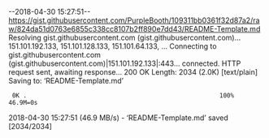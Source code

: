 --2018-04-30 15:27:51--  https://gist.githubusercontent.com/PurpleBooth/109311bb0361f32d87a2/raw/824da51d0763e6855c338cc8107b2ff890e7dd43/README-Template.md
Resolving gist.githubusercontent.com (gist.githubusercontent.com)... 151.101.192.133, 151.101.128.133, 151.101.64.133, ...
Connecting to gist.githubusercontent.com (gist.githubusercontent.com)|151.101.192.133|:443... connected.
HTTP request sent, awaiting response... 200 OK
Length: 2034 (2.0K) [text/plain]
Saving to: ‘README-Template.md’

     0K .                                                     100% 46.9M=0s

2018-04-30 15:27:51 (46.9 MB/s) - ‘README-Template.md’ saved [2034/2034]


